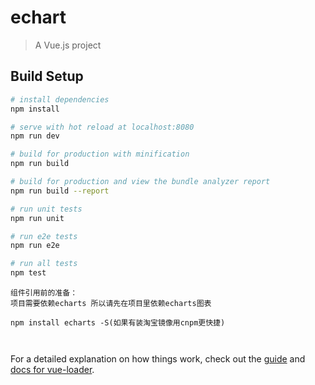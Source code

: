 # echart

> A Vue.js project

## Build Setup

``` bash
# install dependencies
npm install

# serve with hot reload at localhost:8080
npm run dev

# build for production with minification
npm run build

# build for production and view the bundle analyzer report
npm run build --report

# run unit tests
npm run unit

# run e2e tests
npm run e2e

# run all tests
npm test
```
```
组件引用前的准备：
项目需要依赖echarts 所以请先在项目里依赖echarts图表

npm install echarts -S(如果有装淘宝镜像用cnpm更快捷)



```

For a detailed explanation on how things work, check out the [guide](http://vuejs-templates.github.io/webpack/) and [docs for vue-loader](http://vuejs.github.io/vue-loader).
